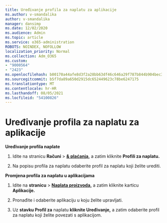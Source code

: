 ```yaml
---
title: Uređivanje profila za naplatu za aplikacije
ms.author: v-smandalika
author: v-smandalika
manager: dansimp
ms.date: 12/02/2020
ms.audience: Admin
ms.topic: article
ms.service: o365-administration
ROBOTS: NOINDEX, NOFOLLOW
localization_priority: Normal
ms.collection: Adm_O365
ms.custom:
- "9000564"
- "2423"
ms.openlocfilehash: b00170a44afe8d3f2a28bb63df46c646a29f787b844b904bec3b3006fefba300
ms.sourcegitcommit: b5f7da89a650d2915dc652449623c78be6247175
ms.translationtype: MT
ms.contentlocale: hr-HR
ms.lasthandoff: 08/05/2021
ms.locfileid: "54100826"
---
```

# <a name="edit-billing-profile-for-apps"></a>Uređivanje profila za naplatu za aplikacije

**Uređivanje profila naplate**

1. Idite na stranicu **Računi**  >  **[& plaćanja,](https://go.microsoft.com/fwlink/p/?linkid=848039)** a zatim kliknite **Profili za naplatu.**

2. Na popisu profila za naplatu odaberite profil za naplatu koji želite urediti.

**Promjena profila za naplatu u aplikacijama**

1. Idite na **stranicu**  >  **[Naplata proizvoda,](https://go.microsoft.com/fwlink/p/?linkid=842054)** a zatim kliknite karticu **Aplikacije.**

2. Pronađite i odaberite aplikaciju u koju želite upravljati.  

3. Uz **stavku Profil za** naplatu **kliknite Uređivanje,** a zatim odaberite profil za naplatu koji želite povezati s aplikacijom.